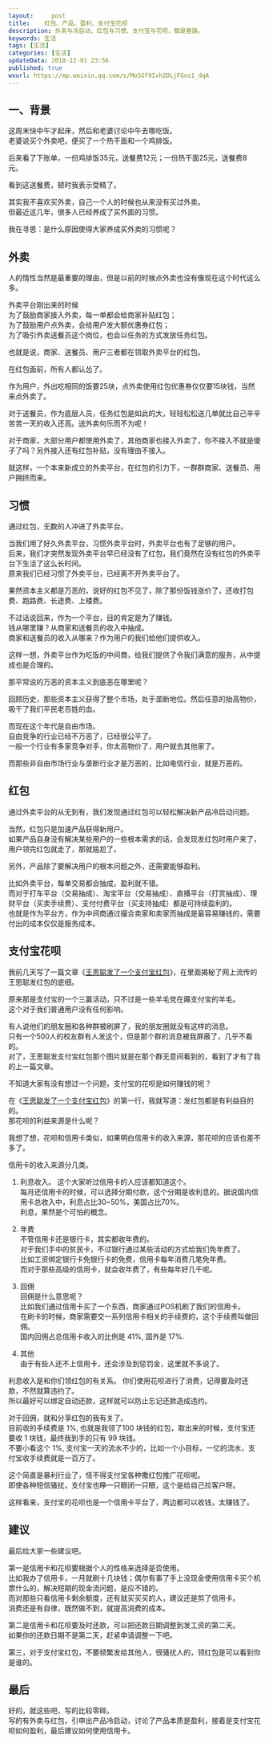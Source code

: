```yaml
---   
layout:     post  
title:    红包、产品、盈利、支付宝花呗 
description: 外卖与冷启动、红包与习惯、支付宝与花呗，都是套路。 
keywords: 生活
tags: [生活]  
categories: [生活]  
updateData: 2018-12-01 23:56  
published: true   
wxurl: https://mp.weixin.qq.com/s/MoSGf9Ixh2DLjFGos1_dqA  
---  
```


 


## 一、背景

这周末快中午才起床，然后和老婆讨论中午去哪吃饭。  
老婆说买个外卖吧，便买了一个热干面和一个鸡排饭。  


后来看了下账单，一份鸡排饭35元，送餐费12元；一份热干面25元，送餐费8元。  


看到这送餐费，顿时我表示受精了。  


其实我不喜欢买外卖，自己一个人的时候也从来没有买过外卖。  
但最近这几年，很多人已经养成了买外面的习惯。  


我在寻思：是什么原因使得大家养成买外卖的习惯呢？  


## 外卖

人的惰性当然是最重要的理由，但是以前的时候点外卖也没有像现在这个时代这么多。  


外卖平台刚出来的时候  
为了鼓励商家接入外卖，每一单都会给商家补贴红包；  
为了鼓励用户点外卖，会给用户发大额优惠券红包；  
为了吸引外卖送餐员这个岗位，也会以任务的方式发放任务红包。  


也就是说，商家、送餐员、用户三者都在领取外卖平台的红包。  


在红包面前，所有人都认怂了。  


作为用户，外出吃相同的饭要25块，点外卖使用红包优惠券仅仅要15块钱，当然来点外卖了。  


对于送餐员，作为底层人员，任务红包是如此的大，轻轻松松送几单就比自己辛辛苦苦一天的收入还高。送外卖何乐而不为呢！  


对于商家，大部分用户都使用外卖了，其他商家也接入外卖了，你不接入不就是傻子了吗？另外接入还有红包补贴，没有理由不接入。  


就这样，一个本来新成立的外卖平台，在红包的引力下，一群群商家、送餐员、用户拥挤而来。  


## 习惯

通过红包，无数的人冲进了外卖平台。  


当我们用了好久外卖平台，习惯外卖平台时，外卖平台也有了足够的用户。  
后来，我们才突然发现外卖平台早已经没有了红包，我们竟然在没有红包的外卖平台下生活了这么长时间。  
原来我们已经习惯了外卖平台，已经离不开外卖平台了。  


果然资本主义都是万恶的，说好的红包不见了，除了那份饭钱涨价了，还收打包费、跑路费、长途费、上楼费。  


不过话说回来，作为一个平台，目的肯定是为了赚钱。  
钱从哪里赚？从商家和送餐员的收入中抽成。  
商家和送餐员的收入从哪来？作为用户的我们给他们提供收入。  


这样一想，外卖平台作为吃饭的中间商，给我们提供了令我们满意的服务，从中提成也是合理的。  


那平常说的万恶的资本主义到底恶在哪里呢？  


回顾历史，那些资本主义获得了整个市场，处于垄断地位。然后任意的抬高物价，吸干了我们平民老百姓的血。  


而现在这个年代是自由市场。  
自由竞争的行业已经不万恶了，已经很公平了。  
一般一个行业有多家竞争对手，你太高物价了，用户就去其他家了。  


而那些非自由市场行业与垄断行业才是万恶的，比如电信行业，就是万恶的。  


## 红包

通过外卖平台的从无到有，我们发现通过红包可以轻松解决新产品冷启动问题。  


当然，红包只是加速产品获得新用户。  
如果产品自身没有解决某些用户的一些根本需求的话，会发现发红包时用户来了，用户领完红包就走了，那就尴尬了。  


另外，产品除了要解决用户的根本问题之外，还需要能够盈利。  


比如外卖平台，每单交易都会抽成，盈利就不错。  
而对于打车平台（交易抽成）、淘宝平台（交易抽成）、直播平台（打赏抽成）、理财平台（买卖手续费）、支付付费平台（买支持抽成）都是可持续盈利的。  
也就是作为平台方，作为中间商通过撮合卖家和卖家而抽成是最容易赚钱的，需要付出的成本仅仅是服务成本。  


## 支付宝花呗


我前几天写了一篇文章《[王思聪发了一个支付宝红包](https://mp.weixin.qq.com/s/ox35tPVDO6riHzhmn6lWow)》，在里面揭秘了网上流传的王思聪发红包的底细。  


原来那是支付宝的一个三赢活动，只不过是一些羊毛党在薅支付宝的羊毛。  
这个对于我们普通用户没有任何影响。


有人说他们的朋友圈和各种群被刷屏了，我的朋友圈就没有这样的消息。  
只有一个500人的校友群有人发这个，但是那个群的消息被我屏蔽了，几乎不看的。  
对了，王思聪发支付宝红包那个图片就是在那个群无意间看到的，看到了才有了我的上一篇文章。  


不知道大家有没有想过一个问题，支付宝的花呗是如何赚钱的呢？  


在《[王思聪发了一个支付宝红包](https://mp.weixin.qq.com/s/ox35tPVDO6riHzhmn6lWow)》的第一行，我就写道：发红包都是有利益目的的。  
那花呗的利益来源是什么呢？  


我想了想，花呗和信用卡类似，如果明白信用卡的收入来源，那花呗的应该也差不多了。


信用卡的收入来源分几类。  


1. 利息收入。 
这个大家听过信用卡的人应该都知道这个。  
每月还信用卡的时候，可以选择分期付款，这个分期是收利息的。据说国内信用卡总收入中，利息占比30~50%，美国占比70%。  
利息，果然是个可怕的概念。  


2. 年费  
不管信用卡还是银行卡，其实都收年费的。  
对于我们手中的贫民卡，不过银行通过某些活动的方式给我们免年费了。  
比如工资绑定银行卡免银行卡的免费，信用卡每年消费几笔免年费。  
而对于那些高级的信用卡，就会收年费了，有些每年好几千呢。  


3. 回佣  
回佣是什么意思呢？  
比如我们通过信用卡买了一个东西，商家通过POS机刷了我们的信用卡。  
在刷卡的时候，商家需要交一系列信用卡相关的手续费的，这个手续费叫做回佣。  
国内回佣占总信用卡收入的比例是 41%, 国外是 17%.  


4. 其他  
由于有些人还不上信用卡，还会涉及到惩罚金，这里就不多说了。  


利息收入是和你们领红包的有关系。
你们使用花呗进行了消费，记得要及时还款，不然就算违约了。  
所以最好可以绑定自动还款，这样就可以防止忘记还款造成违约。  


对于回佣，就和分享红包的我有关了。  
目前收的手续费是 1%, 也就是我领了100 块钱的红包，取出来的时候，支付宝还要收 1 块钱，最终我到手的只有 99 块钱。  
不要小看这个 1%, 支付宝一天的流水不少的，比如一个小目标，一亿的流水，支付宝收手续费就是一百万了。  


这个简直是暴利行业了，怪不得支付宝各种撒红包推广花呗呢。  
即使各种短信骚扰，支付宝也睁一只眼闭一只眼，这个是给自己拉客户呀。  


这样看来，支付宝的花呗也是一个信用卡平台了，两边都可以收钱，太赚钱了。  


## 建议

最后给大家一些建议吧。  


第一是信用卡和花呗要根据个人的性格来选择是否使用。   
比如我办了信用卡，一月就刷十几块钱；偶尔有事了手上没现金使用信用卡买个机票什么的，解决短期的现金流问题，是应不错的。  
而对那些只看信用卡剩余额度，还有就买买买的人，建议还是剪了信用卡。  
消费还是有自律，既然做不到，就提高消费的成本。  


第二是信用卡和花呗要及时还款，可以把还款日期调整到发工资的第二天。  
如果你的还款日期不是第二天，赶紧申请调整一下吧。  


第三，对于支付宝红包，不要频繁发给其他人，很骚扰人的，领红包是可以看到你是谁的。  

## 最后

好的，就这些吧，写的比较零碎。  
写的有外卖与红包，引申出产品冷启动，讨论了产品本质是盈利，接着是支付宝花呗如何盈利，最后建议如何使用信用卡。  





